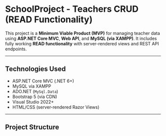 # SchoolProject - Teachers CRUD (READ Functionality)

This project is a **Minimum Viable Product (MVP)** for managing teacher data using **ASP.NET Core MVC**, **Web API**, and **MySQL (via XAMPP)**. It includes fully working **READ functionality** with server-rendered views and REST API endpoints.

---

##  Technologies Used

- ASP.NET Core MVC (.NET 6+)
- MySQL via XAMPP
- ADO.NET (`MySql.Data`)
- Bootstrap 5 (via CDN)
- Visual Studio 2022+
- HTML/CSS (server-rendered Razor Views)

---

## Project Structure

